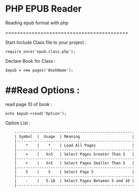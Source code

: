 PHP EPUB Reader
===============

Reading epub format with php

==========================================

Start Include Class file to your project :

    require_once('epub.class.php');


Declare Book for Class :

    $epub = new pages('BookName');
    
##Read Options :
================

read page 10 of book :

    echo $epub->read('Option');
    
Option List :

        -----------------------------------------------------
        | Symbol  |  Usage  | Meaning                       |
        |----------------------------------------------------
        |    *    |    *    | Load All Pages                |
        |----------------------------------------------------
        |    >    |   X>5   | Select Pages Greater Than 5   |
        |----------------------------------------------------
        |    <    |   X<5   | Select Pages Smaller Than 5   |
        |----------------------------------------------------
        |    5    |    5    | Select Page 5                 |
        |----------------------------------------------------
        |    -    |   5-10  | Select Pages Between 5 and 10 |
        |----------------------------------------------------


    

